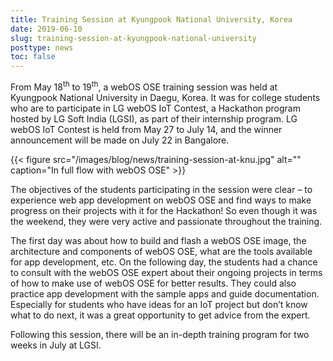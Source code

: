 ```yaml
---
title: Training Session at Kyungpook National University, Korea
date: 2019-06-10
slug: training-session-at-kyungpook-national-university
posttype: news
toc: false
---
```


From May 18<sup>th</sup> to 19<sup>th</sup>, a webOS OSE training session was held at Kyungpook National University in Daegu, Korea. It was for college students who are to participate in LG webOS IoT Contest, a Hackathon program hosted by LG Soft India (LGSI), as part of their internship program. LG webOS IoT Contest is held from May 27 to July 14, and the winner announcement will be made on July 22 in Bangalore.

{{< figure src="/images/blog/news/training-session-at-knu.jpg" alt="" caption="In full flow with webOS OSE" >}}

The objectives of the students participating in the session were clear – to experience web app development on webOS OSE and find ways to make progress on their projects with it for the Hackathon! So even though it was the weekend, they were very active and passionate throughout the training.

The first day was about how to build and flash a webOS OSE image, the architecture and components of webOS OSE, what are the tools available for app development, etc. On the following day, the students had a chance to consult with the webOS OSE expert about their ongoing projects in terms of how to make use of webOS OSE for better results. They could also practice app development with the sample apps and guide documentation. Especially for students who have ideas for an IoT project but don’t know what to do next, it was a great opportunity to get advice from the expert.

Following this session, there will be an in-depth training program for two weeks in July at LGSI.
